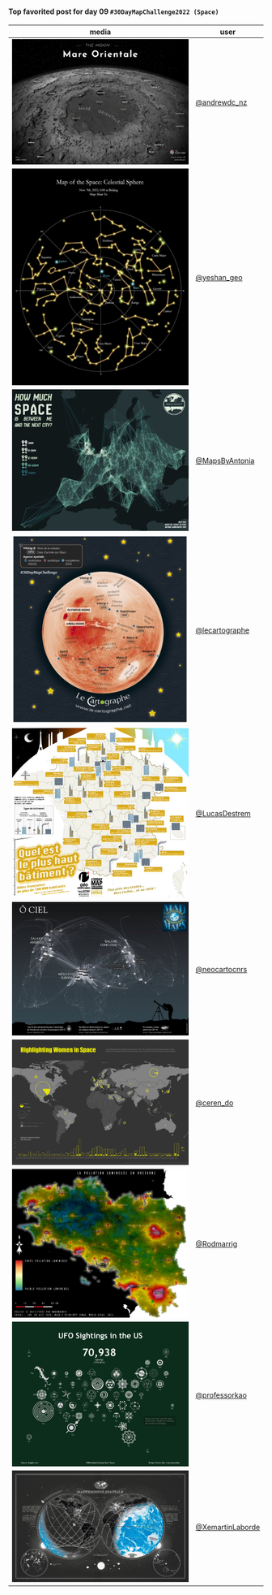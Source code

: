 #### Top favorited post for day 09 `#30DayMapChallenge2022 (Space)`
| media | user | 
|-------|------|
| ![image](../uploads/2b44588441aca28ba1d400f7d21e851f/image.png) | [@andrewdc_nz](https://twitter.com/andrewdc_nz/status/1590109408763072512) |
| ![image](../uploads/da0a06592c70c11d5adad6f50b9e583b/image.png) | [@yeshan_geo](https://twitter.com/yeshan_geo/status/1590212665930313728) | 
| ![image](../uploads/b081f7a47b500efac158878ed2b71c4a/image.png) | [@MapsByAntonia](https://twitter.com/MapsByAntonia/status/1590278138093010950) | 
| ![image](../uploads/87cf8bd283440180a3c890cbd988fb24/image.png) | [@lecartographe](https://twitter.com/lecartographe/status/1590320352038916097) |  
| ![image](../uploads/57dcf371ddda06036d7d8bf95b014fc4/image.png) | [@LucasDestrem](https://twitter.com/LucasDestrem/status/1590256640804024320) |  
| ![image](../uploads/80471eb377ad2400ef0c237ac56128f2/image.png) | [@neocartocnrs](https://twitter.com/neocartocnrs/status/1590251829602189312) |  
| ![image](../uploads/5089dbf4653d91a5c3fccf3b09910645/image.png) | [@ceren_do](https://twitter.com/ceren_do/status/1590261992685993984) |  
| ![image](../uploads/3d76e67107661278be920e94247a027e/image.png) | [@Rodmarrig](https://twitter.com/Rodmarrig/status/1590458820991426561) | 
| ![image](../uploads/bd359b8b33794f440f59ca8c2b4371ca/image.png) | [@professorkao](https://twitter.com/professorkao/status/1590475527319879680) |  
| ![image](../uploads/cdaa8819395c4427336832fc1c788d03/image.png) | [@XemartinLaborde](https://twitter.com/XemartinLaborde/status/1590246765076582400) | 

